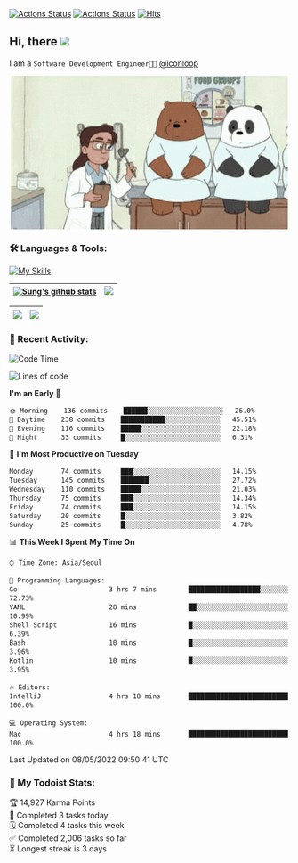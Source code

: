 
[![Actions Status](https://github.com/ddok2/ddok2/workflows/Todoist%20Readme/badge.svg)](https://github.com/ddok2/ddok2/actions)
[![Actions Status](https://github.com/ddok2/ddok2/workflows/wakatime-stats/badge.svg)](https://github.com/ddok2/ddok2/actions)
[![Hits](https://hits.seeyoufarm.com/api/count/incr/badge.svg?url=https%3A%2F%2Fgithub.com%2Fddok2&count_bg=%23FF9595&title_bg=%23555555&icon=github.svg&icon_color=%23FFFFFF&title=hits&edge_flat=false)](https://hits.seeyoufarm.com)

<!-- ![visitors](https://visitor-badge.laobi.icu/badge?page_id=ddok2.ddok2) -->
## Hi, there <img src="https://raw.githubusercontent.com/MartinHeinz/MartinHeinz/master/wave.gif" width="25px">

I am a `Software Development Engineer🧑‍💻` [@iconloop](https://github.com/iconloop)


<p align="center">
    <img align="center" alt="GIF" src="img/debugging.gif" />
</p>


### 🛠 Languages & Tools:

[![My Skills](https://skillicons.dev/icons?i=go,js,ts,py,express,react,svelte,jquery,pug,mongodb,mysql,redis,aws,docker,kubernetes)](https://skillicons.dev)


| <a href="https://github.com/ddok2"><img align="center" src="https://github-readme-stats.vercel.app/api?username=ddok2&show_icons=true&include_all_commits=true&count_private=true&theme=buefy&hide_border=true" alt="Sung's github stats" /></a> | <a href="https://github.com/ddok2"><img src="http://github-readme-streak-stats.herokuapp.com?user=ddok2&hide_border=true" /></a> |
| ------------- |------------- |


| <a href="https://github.com/ddok2"><img align="center" src="https://github-readme-stats.vercel.app/api/top-langs/?username=ddok2&theme=buefy&hide=html,css&hide_border=true width=50%" /></a> | <a href="https://github.com/ddok2"><img align="center" src="https://activity-graph.herokuapp.com/graph?username=ddok2&theme=github&hide_border=true" height="250" /></a> |
| ------------- |--------------------------------------------------------------------------------------------------------------------------------------------------------------------------|


<!-- <details open>
    <summary>📈 My GitHub Stats</summary>
    <p align="center">
        <a href="https://github.com/ddok2">
            <img align="center" src="https://github-readme-stats.vercel.app/api?username=ddok2&show_icons=true&include_all_commits=true&count_private=true&theme=buefy&hide_border=true" alt="Sung's github stats" />
        </a>
    </p>
</details>
<details>
    <summary>💬 Top Languages</summary>
    <p align="center"> 
        <a href="https://github.com/ddok2">
            <img align="center" src="https://github-readme-stats.vercel.app/api/top-langs/?username=ddok2&layout=compact&theme=buefy&hide=html,css&hide_border=true" />
        </a>
    </p>
</details> -->


### 🌈 Recent Activity:
<!--START_SECTION:waka-->
![Code Time](http://img.shields.io/badge/Code%20Time-0-blue)

![Lines of code](https://img.shields.io/badge/From%20Hello%20World%20I%27ve%20Written-272%20Thousand%20lines%20of%20code-blue)

**I'm an Early 🐤** 

```text
🌞 Morning    136 commits    ██████░░░░░░░░░░░░░░░░░░░   26.0% 
🌆 Daytime    238 commits    ███████████░░░░░░░░░░░░░░   45.51% 
🌃 Evening    116 commits    █████░░░░░░░░░░░░░░░░░░░░   22.18% 
🌙 Night      33 commits     █░░░░░░░░░░░░░░░░░░░░░░░░   6.31%

```
📅 **I'm Most Productive on Tuesday** 

```text
Monday       74 commits     ███░░░░░░░░░░░░░░░░░░░░░░   14.15% 
Tuesday      145 commits    ███████░░░░░░░░░░░░░░░░░░   27.72% 
Wednesday    110 commits    █████░░░░░░░░░░░░░░░░░░░░   21.03% 
Thursday     75 commits     ███░░░░░░░░░░░░░░░░░░░░░░   14.34% 
Friday       74 commits     ███░░░░░░░░░░░░░░░░░░░░░░   14.15% 
Saturday     20 commits     █░░░░░░░░░░░░░░░░░░░░░░░░   3.82% 
Sunday       25 commits     █░░░░░░░░░░░░░░░░░░░░░░░░   4.78%

```


📊 **This Week I Spent My Time On** 

```text
⌚︎ Time Zone: Asia/Seoul

💬 Programming Languages: 
Go                       3 hrs 7 mins        ██████████████████░░░░░░░   72.73% 
YAML                     28 mins             ██░░░░░░░░░░░░░░░░░░░░░░░   10.99% 
Shell Script             16 mins             █░░░░░░░░░░░░░░░░░░░░░░░░   6.39% 
Bash                     10 mins             █░░░░░░░░░░░░░░░░░░░░░░░░   3.96% 
Kotlin                   10 mins             █░░░░░░░░░░░░░░░░░░░░░░░░   3.95%

🔥 Editors: 
IntelliJ                 4 hrs 18 mins       █████████████████████████   100.0%

💻 Operating System: 
Mac                      4 hrs 18 mins       █████████████████████████   100.0%

```


 Last Updated on 08/05/2022 09:50:41 UTC
<!--END_SECTION:waka-->

### 🚧 My Todoist Stats:
<!-- TODO-IST:START -->
🏆  14,927 Karma Points           
🌸  Completed 3 tasks today           
🗓  Completed 4 tasks this week           
✅  Completed 2,006 tasks so far           
⏳  Longest streak is 3 days
<!-- TODO-IST:END -->

